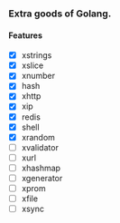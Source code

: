 ### Extra goods of Golang.

#### Features

- [x] xstrings
- [x] xslice
- [x] xnumber
- [x] hash
- [x] xhttp
- [x] xip
- [x] redis
- [x] shell
- [x] xrandom
- [ ] xvalidator
- [ ] xurl
- [ ] xhashmap 
- [ ] xgenerator
- [ ] xprom
- [ ] xfile
- [ ] xsync